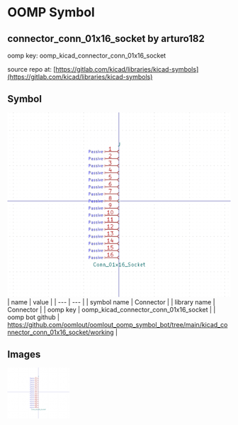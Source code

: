 # OOMP Symbol  
## connector_conn_01x16_socket  by arturo182  
  
oomp key: oomp_kicad_connector_conn_01x16_socket  
  
source repo at: [https://gitlab.com/kicad/libraries/kicad-symbols](https://gitlab.com/kicad/libraries/kicad-symbols)  
## Symbol  
  
[![working.png](working_600.png)](working.png)  
| name | value | 
| --- | --- | 
| symbol name | Connector | 
| library name | Connector | 
| oomp key | oomp_kicad_connector_conn_01x16_socket | 
| oomp bot github | https://github.com/oomlout/oomlout_oomp_symbol_bot/tree/main/kicad_connector_conn_01x16_socket/working | 
## Images  
  
[![working.png](working_140.png)](working.png)  
